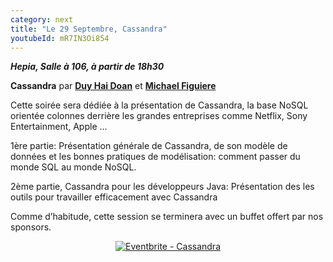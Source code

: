 ```yaml
---
category: next
title: "Le 29 Septembre, Cassandra"
youtubeId: mR7IN3Oi854
---
```


***Hepia, Salle à 106, à partir de 18h30***

**Cassandra** par **[Duy Hai Doan](/jug/speakers.html?key=duyhai)** et **[Michael Figuiere](/jug/speakers.html?key=michaelfiguiere)**

Cette soirée sera dédiée à la présentation de Cassandra, la base NoSQL orientée colonnes derrière les grandes entreprises comme Netflix, Sony Entertainment, Apple ...

1ère partie: Présentation générale de Cassandra, de son modèle de données et les bonnes pratiques de modélisation: comment passer du monde SQL au monde NoSQL. 

2ème partie, Cassandra pour les développeurs Java: Présentation des  les outils pour travailler efficacement avec Cassandra

Comme d’habitude, cette session se terminera avec un buffet offert par nos sponsors.

<center><a href="http://www.eventbrite.fr/e/inscription-cassandra-13255025137?ref=ebtn" target="_blank"><img src="https://www.eventbrite.fr/custombutton?eid=13255025137" alt="Eventbrite - Cassandra" /></a></center>
